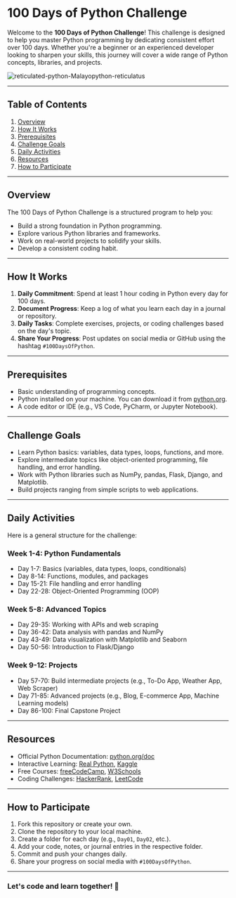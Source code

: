 # 100 Days of Python Challenge

Welcome to the **100 Days of Python Challenge**! This challenge is designed to help you master Python programming by dedicating consistent effort over 100 days. Whether you're a beginner or an experienced developer looking to sharpen your skills, this journey will cover a wide range of Python concepts, libraries, and projects.

![reticulated-python-Malayopython-reticulatus](https://github.com/user-attachments/assets/c748e96d-358e-42ec-a5bf-fbba4dc818eb)


---

## Table of Contents
1. [Overview](#overview)
2. [How It Works](#how-it-works)
3. [Prerequisites](#prerequisites)
4. [Challenge Goals](#challenge-goals)
5. [Daily Activities](#daily-activities)
6. [Resources](#resources)
7. [How to Participate](#how-to-participate)


---

## Overview
The 100 Days of Python Challenge is a structured program to help you:
- Build a strong foundation in Python programming.
- Explore various Python libraries and frameworks.
- Work on real-world projects to solidify your skills.
- Develop a consistent coding habit.

---

## How It Works
1. **Daily Commitment**: Spend at least 1 hour coding in Python every day for 100 days.
2. **Document Progress**: Keep a log of what you learn each day in a journal or repository.
3. **Daily Tasks**: Complete exercises, projects, or coding challenges based on the day's topic.
4. **Share Your Progress**: Post updates on social media or GitHub using the hashtag `#100DaysOfPython`.

---

## Prerequisites
- Basic understanding of programming concepts.
- Python installed on your machine. You can download it from [python.org](https://www.python.org/).
- A code editor or IDE (e.g., VS Code, PyCharm, or Jupyter Notebook).

---

## Challenge Goals
- Learn Python basics: variables, data types, loops, functions, and more.
- Explore intermediate topics like object-oriented programming, file handling, and error handling.
- Work with Python libraries such as NumPy, pandas, Flask, Django, and Matplotlib.
- Build projects ranging from simple scripts to web applications.

---

## Daily Activities
Here is a general structure for the challenge:

### Week 1-4: Python Fundamentals
- Day 1-7: Basics (variables, data types, loops, conditionals)
- Day 8-14: Functions, modules, and packages
- Day 15-21: File handling and error handling
- Day 22-28: Object-Oriented Programming (OOP)

### Week 5-8: Advanced Topics
- Day 29-35: Working with APIs and web scraping
- Day 36-42: Data analysis with pandas and NumPy
- Day 43-49: Data visualization with Matplotlib and Seaborn
- Day 50-56: Introduction to Flask/Django

### Week 9-12: Projects
- Day 57-70: Build intermediate projects (e.g., To-Do App, Weather App, Web Scraper)
- Day 71-85: Advanced projects (e.g., Blog, E-commerce App, Machine Learning models)
- Day 86-100: Final Capstone Project

---

## Resources
- Official Python Documentation: [python.org/doc](https://docs.python.org/)
- Interactive Learning: [Real Python](https://realpython.com/), [Kaggle](https://www.kaggle.com/learn)
- Free Courses: [freeCodeCamp](https://www.freecodecamp.org/), [W3Schools](https://www.w3schools.com/python/)
- Coding Challenges: [HackerRank](https://www.hackerrank.com/), [LeetCode](https://leetcode.com/)

---

## How to Participate
1. Fork this repository or create your own.
2. Clone the repository to your local machine.
3. Create a folder for each day (e.g., `Day01`, `Day02`, etc.).
4. Add your code, notes, or journal entries in the respective folder.
5. Commit and push your changes daily.
6. Share your progress on social media with `#100DaysOfPython`.


---

### Let's code and learn together! 🚀

